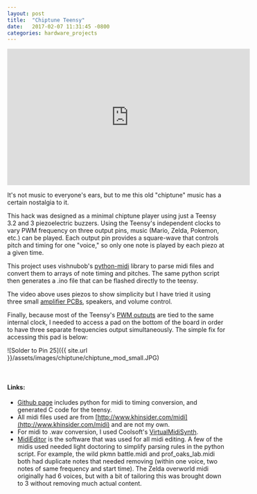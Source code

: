 ```yaml
---
layout: post
title:  "Chiptune Teensy"
date:   2017-02-07 11:31:45 -0800
categories: hardware_projects
---
```


<iframe width="560" height="315" src="https://www.youtube.com/embed/vXwI87gkwMY" frameborder="0" allowfullscreen></iframe>

<br>

It's not music to everyone's ears, but to me this old "chiptune" music has a certain nostalgia to it.

This hack was designed as a minimal chiptune player using just a Teensy 3.2 and 3 piezoelectric buzzers. Using the Teensy's independent clocks to vary PWM frequency on three output pins, music (Mario, Zelda, Pokemon, etc.) can be played. Each output pin provides a square-wave that controls pitch and timing for one "voice," so only one note is played by each piezo at a given time.

This project uses vishnubob's [python-midi](https://github.com/vishnubob/python-midi) library to parse midi files and convert them to arrays of note timing and pitches. The same python script then generates a .ino file that can be flashed directly to the teensy.

The video above uses piezos to show simplicity but I have tried it using three small [amplifier PCBs](https://oshpark.com/projects/DPx0NZIw), speakers, and volume control.

Finally, because most of the Teensy's [PWM outputs](https://www.pjrc.com/teensy/td_pulse.html) are tied to the same internal clock, I needed to access a pad on the bottom of the board in order to have three separate frequencies output simultaneously. The simple fix for accessing this pad is below:

![Solder to Pin 25]({{ site.url }}/assets/images/chiptune/chiptune_mod_small.JPG)

<br>

#### Links:
* [Github page](https://github.com/bkeegs/chiptune_teensy) includes python for midi to timing conversion, and generated C code for the teensy.
* All midi files used are from [http://www.khinsider.com/midi](http://www.khinsider.com/midi) and are not my own.
* For midi to .wav conversion, I used Coolsoft's [VirtualMidiSynth](http://coolsoft.altervista.org/en/virtualmidisynth).
* [MidiEditor](http://midieditor.sourceforge.net/) is the software that was used for all midi editing. A few of the midis used needed light doctoring to simplify parsing rules in the python script. For example, the wild pkmn battle.midi and prof_oaks_lab.midi both had duplicate notes that needed removing (within one voice, two notes of same frequency and start time). The Zelda overworld midi originally had 6 voices, but with a bit of tailoring this was brought down to 3 without removing much actual content.
